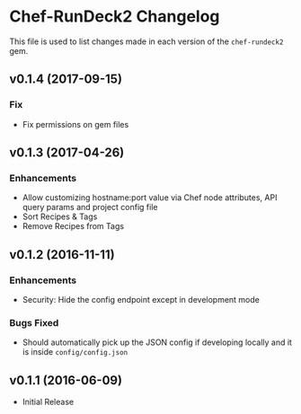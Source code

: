 Chef-RunDeck2 Changelog
=========================
This file is used to list changes made in each version of the `chef-rundeck2` gem.

v0.1.4 (2017-09-15)
-------------------
### Fix
- Fix permissions on gem files

v0.1.3 (2017-04-26)
-------------------
### Enhancements
- Allow customizing hostname:port value via Chef node attributes, API query params and project config file
- Sort Recipes & Tags
- Remove Recipes from Tags

v0.1.2 (2016-11-11)
-------------------
### Enhancements
- Security: Hide the config endpoint except in development mode

### Bugs Fixed
- Should automatically pick up the JSON config if developing locally and it is inside `config/config.json`

v0.1.1 (2016-06-09)
-------------------
- Initial Release